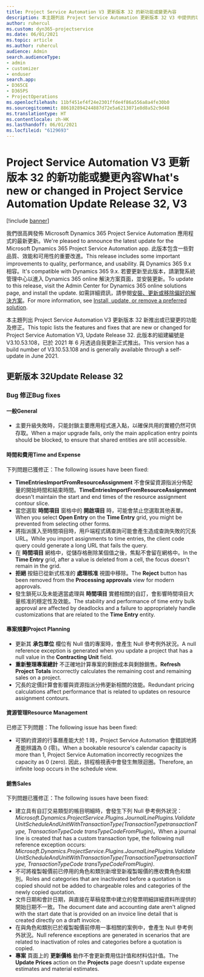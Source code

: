 ```yaml
---
title: Project Service Automation V3 更新版本 32 的新功能或變更內容
description: 本主題列出 Project Service Automation 更新版本 32 V3 中提供的功能和修正。
author: ruhercul
ms.custom: dyn365-projectservice
ms.date: 06/01/2021
ms.topic: article
ms.author: ruhercul
audience: Admin
search.audienceType:
- admin
- customizer
- enduser
search.app:
- D365CE
- D365PS
- ProjectOperations
ms.openlocfilehash: 11bf451ef4f24e2301ffde4f86a556a8a4fe30b0
ms.sourcegitcommit: 886102894244887d72e5a6213071e8d8a52c9d48
ms.translationtype: HT
ms.contentlocale: zh-HK
ms.lasthandoff: 06/01/2021
ms.locfileid: "6129693"
---
```

# <a name="whats-new-or-changed-in-project-service-automation-update-release-32-v3"></a><span data-ttu-id="feca6-103">Project Service Automation V3 更新版本 32 的新功能或變更內容</span><span class="sxs-lookup"><span data-stu-id="feca6-103">What's new or changed in Project Service Automation Update Release 32, V3</span></span>

[!include [banner](../includes/psa-now-project-operations.md)]

<span data-ttu-id="feca6-104">我們很高興發佈 Microsoft Dynamics 365 Project Service Automation 應用程式的最新更新。</span><span class="sxs-lookup"><span data-stu-id="feca6-104">We're pleased to announce the latest update for the Microsoft Dynamics 365 Project Service Automation app.</span></span> <span data-ttu-id="feca6-105">此版本包含一些對品質、效能和可用性的重要改進。</span><span class="sxs-lookup"><span data-stu-id="feca6-105">This release includes some important improvements to quality, performance, and usability.</span></span> <span data-ttu-id="feca6-106">與 Dynamics 365 9.x 相容。</span><span class="sxs-lookup"><span data-stu-id="feca6-106">It's compatible with Dynamics 365 9.x.</span></span> <span data-ttu-id="feca6-107">若要更新至此版本，請瀏覽系統管理中心以進入 Dynamics 365 online 解決方案頁面，並安裝更新。</span><span class="sxs-lookup"><span data-stu-id="feca6-107">To update to this release, visit the Admin Center for Dynamics 365 online solutions page, and install the update.</span></span> <span data-ttu-id="feca6-108">如需詳細資訊，請參閱[安裝、更新或移除偏好的解決方案](/power-platform/admin/install-remove-preferred-solution)。</span><span class="sxs-lookup"><span data-stu-id="feca6-108">For more information, see [Install, update, or remove a preferred solution](/power-platform/admin/install-remove-preferred-solution).</span></span>

<span data-ttu-id="feca6-109">本主題列出 Project Service Automation V3 更新版本 32 新推出或已變更的功能及修正。</span><span class="sxs-lookup"><span data-stu-id="feca6-109">This topic lists the features and fixes that are new or changed for Project Service Automation V3, Update Release 32.</span></span> <span data-ttu-id="feca6-110">此版本的組建編號是 V3.10.53.108，已於 2021 年 6 月透過自我更新正式推出。</span><span class="sxs-lookup"><span data-stu-id="feca6-110">This version has a build number of V3.10.53.108 and is generally available through a self-update in June 2021.</span></span>

## <a name="update-release-32"></a><span data-ttu-id="feca6-111">更新版本 32</span><span class="sxs-lookup"><span data-stu-id="feca6-111">Update Release 32</span></span>

### <a name="bug-fixes"></a><span data-ttu-id="feca6-112">Bug 修正</span><span class="sxs-lookup"><span data-stu-id="feca6-112">Bug fixes</span></span>

#### <a name="general"></a><span data-ttu-id="feca6-113">一般</span><span class="sxs-lookup"><span data-stu-id="feca6-113">General</span></span>

- <span data-ttu-id="feca6-114">主要升級失敗時，只能封鎖主要應用程式進入點，以確保共用的實體仍然可供存取。</span><span class="sxs-lookup"><span data-stu-id="feca6-114">When a major upgrade fails, only the main application entry points should be blocked, to ensure that shared entities are still accessible.</span></span>

#### <a name="time-and-expense"></a><span data-ttu-id="feca6-115">時間和費用</span><span class="sxs-lookup"><span data-stu-id="feca6-115">Time and Expense</span></span>

<span data-ttu-id="feca6-116">下列問題已獲修正：</span><span class="sxs-lookup"><span data-stu-id="feca6-116">The following issues have been fixed:</span></span>

- <span data-ttu-id="feca6-117">**TimeEntriesImportFromResourceAssignment** 不會保留資源指派分佈配量的開始時間和結束時間。</span><span class="sxs-lookup"><span data-stu-id="feca6-117">**TimeEntriesImportFromResourceAssignment** doesn't maintain the start and end times of the resource assignment contour slice.</span></span>
- <span data-ttu-id="feca6-118">當您選取 **時間項目** 窗格中的 **開啟項目** 時，可能會禁止您選取其他表單。</span><span class="sxs-lookup"><span data-stu-id="feca6-118">When you select **Open Entry** on the **Time Entry** grid, you might be prevented from selecting other forms.</span></span>
- <span data-ttu-id="feca6-119">將指派匯入至時間項目時，用戶端程式碼查詢可能會產生造成查詢失敗的冗長 URL。</span><span class="sxs-lookup"><span data-stu-id="feca6-119">While you import assignments to time entries, the client code query could generate a long URL that fails the query.</span></span>
- <span data-ttu-id="feca6-120">在 **時間項目** 網格中，從儲存格刪除某個值之後，焦點不會留在網格中。</span><span class="sxs-lookup"><span data-stu-id="feca6-120">In the **Time Entry** grid, after a value is deleted from a cell, the focus doesn't remain in the grid.</span></span>
- <span data-ttu-id="feca6-121">**拒絕** 按鈕已從新式核准的 **處理核准** 視圖中移除。</span><span class="sxs-lookup"><span data-stu-id="feca6-121">The **Reject** button has been removed from the **Processing approvals** view for modern approvals.</span></span>
- <span data-ttu-id="feca6-122">發生鎖死以及未能適當處理與 **時間項目** 實體相關的自訂，會影響時間項目大量核准的穩定性及效能。</span><span class="sxs-lookup"><span data-stu-id="feca6-122">The stability and performance of time entry bulk approval are affected by deadlocks and a failure to appropriately handle customizations that are related to the **Time Entry** entity.</span></span>

#### <a name="project-planning"></a><span data-ttu-id="feca6-123">專案規劃</span><span class="sxs-lookup"><span data-stu-id="feca6-123">Project Planning</span></span>

- <span data-ttu-id="feca6-124">更新其 **承包單位** 欄位有 Null 值的專案時，會產生 Null 參考例外狀況。</span><span class="sxs-lookup"><span data-stu-id="feca6-124">A null reference exception is generated when you update a project that has a null value in the **Contracting Unit** field.</span></span>
- <span data-ttu-id="feca6-125">**重新整理專案總計** 不正確地計算專案的剩餘成本與剩餘銷售。</span><span class="sxs-lookup"><span data-stu-id="feca6-125">**Refresh Project Totals** incorrectly calculates the remaining cost and remaining sales on a project.</span></span>
- <span data-ttu-id="feca6-126">冗長的定價計算會影響與資源指派分佈更新相關的效能。</span><span class="sxs-lookup"><span data-stu-id="feca6-126">Redundant pricing calculations affect performance that is related to updates on resource assignment contours.</span></span>

#### <a name="resource-management"></a><span data-ttu-id="feca6-127">資源管理</span><span class="sxs-lookup"><span data-stu-id="feca6-127">Resource Management</span></span>

<span data-ttu-id="feca6-128">已修正下列問題：</span><span class="sxs-lookup"><span data-stu-id="feca6-128">The following issue has been fixed:</span></span>

- <span data-ttu-id="feca6-129">可預約資源的行事曆產能大於 1 時，Project Service Automation 會錯誤地將產能辨識為 0 (零)。</span><span class="sxs-lookup"><span data-stu-id="feca6-129">When a bookable resource's calendar capacity is more than 1, Project Service Automation incorrectly recognizes the capacity as 0 (zero).</span></span> <span data-ttu-id="feca6-130">因此，排程檢視表中會發生無限迴圈。</span><span class="sxs-lookup"><span data-stu-id="feca6-130">Therefore, an infinite loop occurs in the schedule view.</span></span>

#### <a name="sales"></a><span data-ttu-id="feca6-131">銷售</span><span class="sxs-lookup"><span data-stu-id="feca6-131">Sales</span></span>

<span data-ttu-id="feca6-132">下列問題已獲修正：</span><span class="sxs-lookup"><span data-stu-id="feca6-132">The following issues have been fixed:</span></span>

- <span data-ttu-id="feca6-133">建立具有自訂交易類型的帳目明細時，會發生下列 Null 參考例外狀況：*Microsoft.Dynamics.ProjectService.Plugins.JournalLinePlugins.ValidateUnitScheduleAndUnitWithTransactionType(TransactionTypetransactionType, TransactionTypeCode transTypeCodeFromPlugin)*。</span><span class="sxs-lookup"><span data-stu-id="feca6-133">When a journal line is created that has a custom transaction type, the following null reference exception occurs: *Microsoft.Dynamics.ProjectService.Plugins.JournalLinePlugins.ValidateUnitScheduleAndUnitWithTransactionType(TransactionTypetransactionType, TransactionTypeCode transTypeCodeFromPlugin)*.</span></span>
- <span data-ttu-id="feca6-134">不可將複製報價前已停用的角色和類別新增至新複製報價的應收費角色和類別。</span><span class="sxs-lookup"><span data-stu-id="feca6-134">Roles and categories that are inactivated before a quotation is copied should not be added to chargeable roles and categories of the newly copied quotation.</span></span>
- <span data-ttu-id="feca6-135">文件日期和會計日期，與直接在草稿發票中建立的發票明細詳細資料所提供的開始日期不一致。</span><span class="sxs-lookup"><span data-stu-id="feca6-135">The document date and accounting date aren't aligned with the start date that is provided on an invoice line detail that is created directly on a draft invoice.</span></span>
- <span data-ttu-id="feca6-136">在與角色和類別已於複製報價前停用一事相關的案例中，會產生 Null 參考例外狀況。</span><span class="sxs-lookup"><span data-stu-id="feca6-136">Null reference exceptions are generated in scenarios that are related to inactivation of roles and categories before a quotation is copied.</span></span>
- <span data-ttu-id="feca6-137">**專案** 頁面上的 **更新價格** 動作不會更新費用估計值和材料估計值。</span><span class="sxs-lookup"><span data-stu-id="feca6-137">The **Update Prices** action on the **Projects** page doesn't update expense estimates and material estimates.</span></span>
